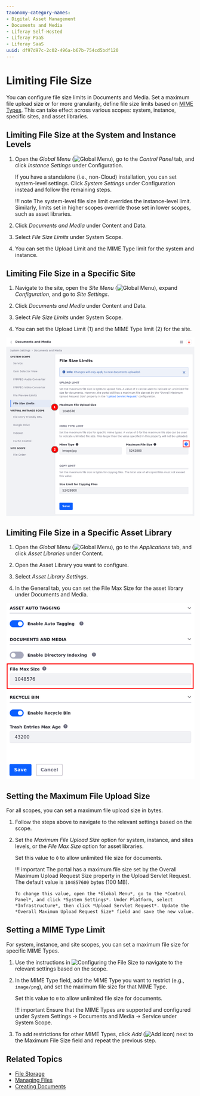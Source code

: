 ```yaml
---
taxonomy-category-names:
- Digital Asset Management
- Documents and Media
- Liferay Self-Hosted
- Liferay PaaS
- Liferay SaaS
uuid: df97d97c-2c02-496a-b67b-754cd5bdf120
---
```


# Limiting File Size

You can configure file size limits in Documents and Media. Set a maximum file upload size or for more granularity, define file size limits based on [MIME Types](https://developer.mozilla.org/en-US/docs/Web/HTTP/Basics_of_HTTP/MIME_types). This can take effect across various scopes: system, instance, specific sites, and asset libraries.

## Limiting File Size at the System and Instance Levels

1. Open the *Global Menu* (![Global Menu](../../../images/icon-applications-menu.png)), go to the *Control Panel* tab, and click *Instance Settings* under Configuration.

   If you have a standalone (i.e., non-Cloud) installation, you can set system-level settings. Click *System Settings* under Configuration instead and follow the remaining steps.

   !!! note
       The system-level file size limit overrides the instance-level limit. Similarly, limits set in higher scopes override those set in lower scopes, such as asset libraries.

1. Click *Documents and Media* under Content and Data.

1. Select *File Size Limits* under System Scope.

1. You can set the Upload Limit and the MIME Type limit for the system and instance.

## Limiting File Size in a Specific Site

1. Navigate to the site, open the *Site Menu* (![Global Menu](../../../images/icon-product-menu.png)), expand *Configuration*, and go to *Site Settings*.

1. Click *Documents and Media* under Content and Data.

1. Select *File Size Limits* under System Scope.

1. You can set the Upload Limit (1) and the MIME Type limit (2) for the site.

![Set the Upload and the MIME Type limits through the File Size Limits configuration.](./limiting-file-size/images/01.png)

## Limiting File Size in a Specific Asset Library

1. Open the *Global Menu* (![Global Menu](../../../images/icon-applications-menu.png)), go to the *Applications* tab, and click *Asset Libraries* under Content.

1. Open the Asset Library you want to configure.

1. Select *Asset Library Settings*.

1. In the General tab, you can set the File Max Size for the asset library under Documents and Media.

![Set the File Max Size for the asset library.](./limiting-file-size/images/02.png)

## Setting the Maximum File Upload Size

For all scopes, you can set a maximum file upload size in bytes.

1. Follow the steps above to navigate to the relevant settings based on the scope.

1. Set the *Maximum File Upload Size* option for system, instance, and sites levels, or the *File Max Size* option for asset libraries.

   Set this value to `0` to allow unlimited file size for documents.

   !!! important
       The portal has a maximum file size set by the Overall Maximum Upload Request Size property in the Upload Servlet Request. The default value is `104857600` bytes (100 MB).

       To change this value, open the *Global Menu*, go to the *Control Panel*, and click *System Settings*. Under Platform, select *Infrastructure*, then click *Upload Servlet Request*. Update the *Overall Maximum Upload Request Size* field and save the new value.

## Setting a MIME Type Limit

For system, instance, and site scopes, you can set a maximum file size for specific MIME Types.

1. Use the instructions in ![Configuring the File Size](#configuring-the-file-size) to navigate to the relevant settings based on the scope.

1. In the MIME Type field, add the MIME Type you want to restrict (e.g., `image/png`), and set the maximum file size for that MIME Type.

   Set this value to `0` to allow unlimited file size for documents.

   !!! important
       Ensure that the MIME Types are supported and configured under System Settings &rarr; Documents and Media &rarr; Service under System Scope.

1. To add restrictions for other MIME Types, click *Add* (![Add icon](../../../images/icon-add-setting.png)) next to the Maximum File Size field and repeat the previous step.

## Related Topics

- [File Storage](../../../system-administration/file-storage.md)
- [Managing Files](./managing-files.md)
- [Creating Documents](./creating-documents.md)
